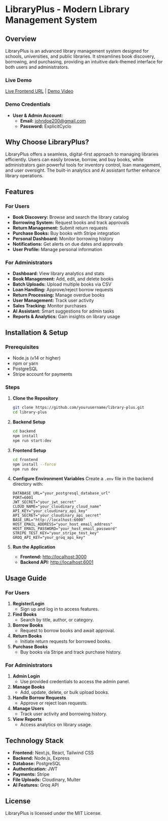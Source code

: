 # LibraryPlus - Modern Library Management System

## Overview

LibraryPlus is an advanced library management system designed for schools, universities, and public libraries. It streamlines book discovery, borrowing, and purchasing, providing an intuitive dark-themed interface for both users and administrators.

### Live Demo
[Live Frontend URL](#) | [Demo Video](#)

### Demo Credentials
- **User & Admin Account:**
  - **Email:** johndoe200@gmail.com
  - **Password:** ExplicitCyclo

## Why Choose LibraryPlus?

LibraryPlus offers a seamless, digital-first approach to managing libraries efficiently. Users can easily browse, borrow, and buy books, while administrators gain powerful tools for inventory control, loan management, and user oversight. The built-in analytics and AI assistant further enhance library operations.

## Features

### For Users
- **Book Discovery:** Browse and search the library catalog
- **Borrowing System:** Request books and track approvals
- **Return Management:** Submit return requests
- **Purchase Books:** Buy books with Stripe integration
- **Personal Dashboard:** Monitor borrowing history
- **Notifications:** Get alerts on due dates and approvals
- **User Profile:** Manage personal information

### For Administrators
- **Dashboard:** View library analytics and stats
- **Book Management:** Add, edit, and delete books
- **Batch Uploads:** Upload multiple books via CSV
- **Loan Handling:** Approve/reject borrow requests
- **Return Processing:** Manage overdue books
- **User Management:** Track user activity
- **Sales Tracking:** Monitor purchases
- **AI Assistant:** Smart suggestions for admin tasks
- **Reports & Analytics:** Gain insights on library usage

## Installation & Setup

### Prerequisites
- Node.js (v14 or higher)
- npm or yarn
- PostgreSQL
- Stripe account for payments

### Steps
1. **Clone the Repository**
   ```sh
   git clone https://github.com/yourusername/library-plus.git
   cd library-plus
   ```

2. **Backend Setup**
   ```sh
   cd backend
   npm install
   npm run start:dev
   ```

3. **Frontend Setup**
   ```sh
   cd frontend
   npm install --force
   npm run dev
   ```

4. **Configure Environment Variables**
   Create a `.env` file in the backend directory with:
   ```plaintext
   DATABASE_URL="your_postgresql_database_url"
   PORT=6001
   JWT_SECRET="your_jwt_secret"
   CLOUD_NAME="your_cloudinary_cloud_name"
   API_KEY="your_cloudinary_api_key"
   API_SECRET="your_cloudinary_api_secret"
   BASE_URL="http://localhost:6000"
   HOST_EMAIL_ADDRESS="your_host_email_address"
   HOST_EMAIL_PASSWORD="your_host_email_password"
   STRIPE_TEST_KEY="your_stripe_test_key"
   GROQ_API_KEY="your_groq_api_key"
   ```

5. **Run the Application**
   - **Frontend:** [http://localhost:3000](http://localhost:3000)
   - **Backend API:** [http://localhost:6001](http://localhost:6001)

## Usage Guide

### For Users
1. **Register/Login**
   - Sign up and log in to access features.
2. **Find Books**
   - Search by title, author, or category.
3. **Borrow Books**
   - Request to borrow books and await approval.
4. **Return Books**
   - Initiate return requests for borrowed books.
5. **Purchase Books**
   - Buy books via Stripe and track purchase history.

### For Administrators
1. **Admin Login**
   - Use provided credentials to access the admin panel.
2. **Manage Books**
   - Add, update, delete, or bulk upload books.
3. **Handle Borrow Requests**
   - Approve or reject loan requests.
4. **Manage Users**
   - Track user activity and borrowing history.
5. **View Reports**
   - Access analytics on library usage.

## Technology Stack
- **Frontend:** Next.js, React, Tailwind CSS
- **Backend:** Node.js, Express
- **Database:** PostgreSQL
- **Authentication:** JWT
- **Payments:** Stripe
- **File Uploads:** Cloudinary, Multer
- **AI Features:** Groq API

## License
LibraryPlus is licensed under the MIT License.

